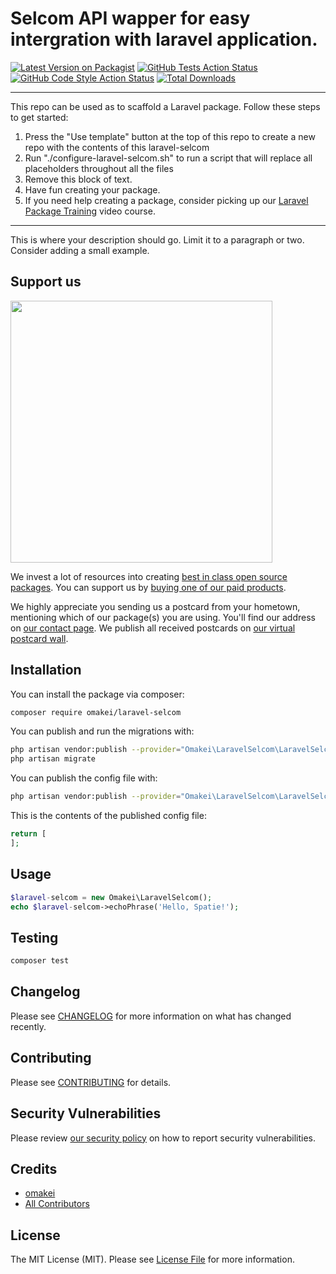 # Selcom API wapper for easy intergration with laravel application.

[![Latest Version on Packagist](https://img.shields.io/packagist/v/omakei/laravel-selcom.svg?style=flat-square)](https://packagist.org/packages/omakei/laravel-selcom)
[![GitHub Tests Action Status](https://img.shields.io/github/workflow/status/omakei/laravel-selcom/run-tests?label=tests)](https://github.com/omakei/laravel-selcom/actions?query=workflow%3Arun-tests+branch%3Amain)
[![GitHub Code Style Action Status](https://img.shields.io/github/workflow/status/omakei/laravel-selcom/Check%20&%20fix%20styling?label=code%20style)](https://github.com/omakei/laravel-selcom/actions?query=workflow%3A"Check+%26+fix+styling"+branch%3Amain)
[![Total Downloads](https://img.shields.io/packagist/dt/omakei/laravel-selcom.svg?style=flat-square)](https://packagist.org/packages/omakei/laravel-selcom)

---
This repo can be used as to scaffold a Laravel package. Follow these steps to get started:

1. Press the "Use template" button at the top of this repo to create a new repo with the contents of this laravel-selcom
2. Run "./configure-laravel-selcom.sh" to run a script that will replace all placeholders throughout all the files
3. Remove this block of text.
4. Have fun creating your package.
5. If you need help creating a package, consider picking up our <a href="https://laravelpackage.training">Laravel Package Training</a> video course.
---

This is where your description should go. Limit it to a paragraph or two. Consider adding a small example.

## Support us

[<img src="https://github-ads.s3.eu-central-1.amazonaws.com/laravel-selcom.jpg?t=1" width="419px" />](https://spatie.be/github-ad-click/laravel-selcom)

We invest a lot of resources into creating [best in class open source packages](https://spatie.be/open-source). You can support us by [buying one of our paid products](https://spatie.be/open-source/support-us).

We highly appreciate you sending us a postcard from your hometown, mentioning which of our package(s) you are using. You'll find our address on [our contact page](https://spatie.be/about-us). We publish all received postcards on [our virtual postcard wall](https://spatie.be/open-source/postcards).

## Installation

You can install the package via composer:

```bash
composer require omakei/laravel-selcom
```

You can publish and run the migrations with:

```bash
php artisan vendor:publish --provider="Omakei\LaravelSelcom\LaravelSelcomServiceProvider" --tag="laravel-selcom-migrations"
php artisan migrate
```

You can publish the config file with:
```bash
php artisan vendor:publish --provider="Omakei\LaravelSelcom\LaravelSelcomServiceProvider" --tag="laravel-selcom-config"
```

This is the contents of the published config file:

```php
return [
];
```

## Usage

```php
$laravel-selcom = new Omakei\LaravelSelcom();
echo $laravel-selcom->echoPhrase('Hello, Spatie!');
```

## Testing

```bash
composer test
```

## Changelog

Please see [CHANGELOG](CHANGELOG.md) for more information on what has changed recently.

## Contributing

Please see [CONTRIBUTING](.github/CONTRIBUTING.md) for details.

## Security Vulnerabilities

Please review [our security policy](../../security/policy) on how to report security vulnerabilities.

## Credits

- [omakei](https://github.com/omakei)
- [All Contributors](../../contributors)

## License

The MIT License (MIT). Please see [License File](LICENSE.md) for more information.
